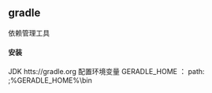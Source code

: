 ## gradle
依赖管理工具

#### 安装
JDK
htts://gradle.org
配置环境变量  GERADLE_HOME ：
            path: ;%GERADLE_HOME%\bin